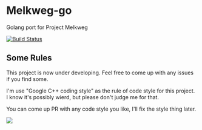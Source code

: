 # Melkweg-go

Golang port for Project Melkweg

[![Build Status](https://travis-ci.org/Wizmann/Melkweg-go.svg?branch=master)](https://travis-ci.org/Wizmann/Melkweg-go)

## Some Rules

This project is now under developing. Feel free to come up with any issues if you find some.

I'm use "Google C++ coding style" as the rule of code style for this project. I know it's possibly wierd, but please don't judge me for that.

You can come up PR with any code style you like, I'll fix the style thing later.

![][1]


[1]: https://raw.githubusercontent.com/Wizmann/assets/master/wizmann-pic/18-12-16/Melkweg.jpg

